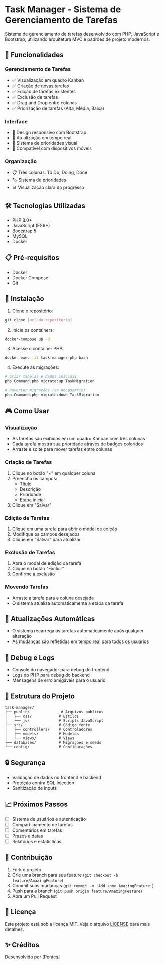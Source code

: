# Task Manager - Sistema de Gerenciamento de Tarefas

Sistema de gerenciamento de tarefas desenvolvido com PHP, JavaScript e Bootstrap, utilizando arquitetura MVC e padrões de projeto modernos.

## 🚀 Funcionalidades

### Gerenciamento de Tarefas
- ✅ Visualização em quadro Kanban
- ✅ Criação de novas tarefas
- ✅ Edição de tarefas existentes
- ✅ Exclusão de tarefas
- ✅ Drag and Drop entre colunas
- ✅ Priorização de tarefas (Alta, Média, Baixa)

### Interface
- 🎨 Design responsivo com Bootstrap
- 🔄 Atualização em tempo real
- 🎯 Sistema de prioridades visual
- 📱 Compatível com dispositivos móveis

### Organização
- 📋 Três colunas: To Do, Doing, Done
- 🏷️ Sistema de prioridades
- 📊 Visualização clara do progresso

## 🛠️ Tecnologias Utilizadas

- PHP 8.0+
- JavaScript (ES6+)
- Bootstrap 5
- MySQL
- Docker

## 📋 Pré-requisitos

- Docker
- Docker Compose
- Git

## 🔧 Instalação

1. Clone o repositório:
```bash
git clone [url-do-repositorio]
```

2. Inicie os containers:
```bash
docker-compose up -d
```

3. Acesse o container PHP:
```bash
docker exec -it task-manager-php bash
```

4. Execute as migrações:
```bash
# Criar tabelas e dados iniciais
php Command.php migrate:up TaskMigration

# Reverter migrações (se necessário)
php Command.php migrate:down TaskMigration
```

## 🎮 Como Usar

### Visualização
- As tarefas são exibidas em um quadro Kanban com três colunas
- Cada tarefa mostra sua prioridade através de badges coloridos
- Arraste e solte para mover tarefas entre colunas

### Criação de Tarefas
1. Clique no botão "+" em qualquer coluna
2. Preencha os campos:
   - Título
   - Descrição
   - Prioridade
   - Etapa inicial
3. Clique em "Salvar"

### Edição de Tarefas
1. Clique em uma tarefa para abrir o modal de edição
2. Modifique os campos desejados
3. Clique em "Salvar" para atualizar

### Exclusão de Tarefas
1. Abra o modal de edição da tarefa
2. Clique no botão "Excluir"
3. Confirme a exclusão

### Movendo Tarefas
- Arraste a tarefa para a coluna desejada
- O sistema atualiza automaticamente a etapa da tarefa

## 🔄 Atualizações Automáticas
- O sistema recarrega as tarefas automaticamente após qualquer alteração
- As mudanças são refletidas em tempo real para todos os usuários

## 🐛 Debug e Logs
- Console do navegador para debug do frontend
- Logs do PHP para debug do backend
- Mensagens de erro amigáveis para o usuário

## 📝 Estrutura do Projeto

```
task-manager/
├── public/              # Arquivos públicos
│   ├── css/            # Estilos
│   └── js/             # Scripts JavaScript
├── src/                # Código fonte
│   ├── controllers/    # Controladores
│   ├── models/         # Modelos
│   └── views/          # Views
├── databases/          # Migrações e seeds
└── config/             # Configurações
```

## 🔒 Segurança
- Validação de dados no frontend e backend
- Proteção contra SQL Injection
- Sanitização de inputs

## 📈 Próximos Passos
- [ ] Sistema de usuários e autenticação
- [ ] Compartilhamento de tarefas
- [ ] Comentários em tarefas
- [ ] Prazos e datas
- [ ] Relatórios e estatísticas

## 🤝 Contribuição
1. Fork o projeto
2. Crie uma branch para sua feature (`git checkout -b feature/AmazingFeature`)
3. Commit suas mudanças (`git commit -m 'Add some AmazingFeature'`)
4. Push para a branch (`git push origin feature/AmazingFeature`)
5. Abra um Pull Request

## 📄 Licença
Este projeto está sob a licença MIT. Veja o arquivo [LICENSE](LICENSE) para mais detalhes.

## ✨ Créditos
Desenvolvido por [Pontes] 


